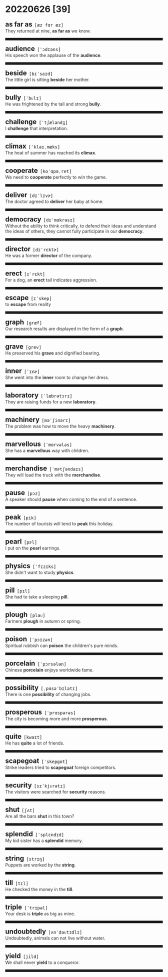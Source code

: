 <style>
/*不显示details的三角符号*/
details > summary::marker {
    display: none;
    content: none;
}
/*去掉外边框*/
details summary{
    outline:none;
    cursor:pointer;/*鼠标放上去之后变成手型*/
}
/*去掉前面默认的小黑三角*/
details summary::-webkit-details-marker{
    display:none; 
}
</style>
# 20220626 [39]  

<div style="display: flex;align-items: baseline;">
    <h2 style="margin-bottom: 0;margin-top: 0">as far as</h2>
    <p style="padding:0 .5em; margin: 0;font-family: monospace;">[æz fɑr æz]</p>
    <p class="interpretation_48123" style="display:none ;padding:0 .5em; margin: 0; white-space: nowrap;overflow: hidden;text-overflow: ellipsis;">phrase. 远到；至于；直到；就…而言</p>
</div>
<details class="details_48123">
    <summary style="color: #303030;">They returned at nine, <strong>as far as</strong> we know.</summary>
    据我们所知，他们是九点返回的。
</details>
<hr style="padding-bottom: 0.5em;" />


<div style="display: flex;align-items: baseline;">
    <h2 style="margin-bottom: 0;margin-top: 0">audience</h2>
    <p style="padding:0 .5em; margin: 0;font-family: monospace;">[ˈɔdɪəns]</p>
    <p class="interpretation_48123" style="display:none ;padding:0 .5em; margin: 0; white-space: nowrap;overflow: hidden;text-overflow: ellipsis;">n. 观众；听众</p>
</div>
<details class="details_48123">
    <summary style="color: #303030;">His speech won the applause of the <strong>audience</strong>.</summary>
    他的讲话赢得了听众的掌声。
</details>
<hr style="padding-bottom: 0.5em;" />


<div style="display: flex;align-items: baseline;">
    <h2 style="margin-bottom: 0;margin-top: 0">beside</h2>
    <p style="padding:0 .5em; margin: 0;font-family: monospace;">[bɪˈsaɪd]</p>
    <p class="interpretation_48123" style="display:none ;padding:0 .5em; margin: 0; white-space: nowrap;overflow: hidden;text-overflow: ellipsis;">prep. 在旁边（或附近）</p>
</div>
<details class="details_48123">
    <summary style="color: #303030;">The little girl is sitting <strong>beside</strong> her mother.</summary>
    小女孩正坐在她妈妈旁边。
</details>
<hr style="padding-bottom: 0.5em;" />


<div style="display: flex;align-items: baseline;">
    <h2 style="margin-bottom: 0;margin-top: 0">bully</h2>
    <p style="padding:0 .5em; margin: 0;font-family: monospace;">[ˈbᴜlɪ]</p>
    <p class="interpretation_48123" style="display:none ;padding:0 .5em; margin: 0; white-space: nowrap;overflow: hidden;text-overflow: ellipsis;">v. 恐吓；威迫；欺负
n. 仗势欺人者；横行霸道者</p>
</div>
<details class="details_48123">
    <summary style="color: #303030;">He was frightened by the tall and strong <strong>bully</strong>.</summary>
    他被这个又高又壮的恃强凌弱者吓坏了。
</details>
<hr style="padding-bottom: 0.5em;" />


<div style="display: flex;align-items: baseline;">
    <h2 style="margin-bottom: 0;margin-top: 0">challenge</h2>
    <p style="padding:0 .5em; margin: 0;font-family: monospace;">[ˈtʃæləndʒ]</p>
    <p class="interpretation_48123" style="display:none ;padding:0 .5em; margin: 0; white-space: nowrap;overflow: hidden;text-overflow: ellipsis;">n. 挑战；盘问；质疑；怀疑
v. 提出挑战；质疑；驳斥</p>
</div>
<details class="details_48123">
    <summary style="color: #303030;">I <strong>challenge</strong> that interpretation.</summary>
    我质疑那一解释。
</details>
<hr style="padding-bottom: 0.5em;" />


<div style="display: flex;align-items: baseline;">
    <h2 style="margin-bottom: 0;margin-top: 0">climax</h2>
    <p style="padding:0 .5em; margin: 0;font-family: monospace;">[ˈklaɪˌmæks]</p>
    <p class="interpretation_48123" style="display:none ;padding:0 .5em; margin: 0; white-space: nowrap;overflow: hidden;text-overflow: ellipsis;">n. 高潮；极点</p>
</div>
<details class="details_48123">
    <summary style="color: #303030;">The heat of summer has reached its <strong>climax</strong>.</summary>
    夏天的炎热已达到了顶点。
</details>
<hr style="padding-bottom: 0.5em;" />


<div style="display: flex;align-items: baseline;">
    <h2 style="margin-bottom: 0;margin-top: 0">cooperate</h2>
    <p style="padding:0 .5em; margin: 0;font-family: monospace;">[koˈɑpəˌret]</p>
    <p class="interpretation_48123" style="display:none ;padding:0 .5em; margin: 0; white-space: nowrap;overflow: hidden;text-overflow: ellipsis;">v. 合作；协作</p>
</div>
<details class="details_48123">
    <summary style="color: #303030;">We need to <strong>cooperate</strong> perfectly to win the game.</summary>
    要想赢得比赛，我们需要密切配合。
</details>
<hr style="padding-bottom: 0.5em;" />


<div style="display: flex;align-items: baseline;">
    <h2 style="margin-bottom: 0;margin-top: 0">deliver</h2>
    <p style="padding:0 .5em; margin: 0;font-family: monospace;">[dɪˈlɪvɚ]</p>
    <p class="interpretation_48123" style="display:none ;padding:0 .5em; margin: 0; white-space: nowrap;overflow: hidden;text-overflow: ellipsis;">v. 交付；递送；为…接生；发表；陈述；予以</p>
</div>
<details class="details_48123">
    <summary style="color: #303030;">The doctor agreed to <strong>deliver</strong> her baby at home.</summary>
    医生同意在家为她接生小孩。
</details>
<hr style="padding-bottom: 0.5em;" />


<div style="display: flex;align-items: baseline;">
    <h2 style="margin-bottom: 0;margin-top: 0">democracy</h2>
    <p style="padding:0 .5em; margin: 0;font-family: monospace;">[dɪˈmɑkrəsɪ]</p>
    <p class="interpretation_48123" style="display:none ;padding:0 .5em; margin: 0; white-space: nowrap;overflow: hidden;text-overflow: ellipsis;">n. 民主</p>
</div>
<details class="details_48123">
    <summary style="color: #303030;">Without the ability to think critically, to defend their ideas and understand the ideas of others, they cannot fully participate in our <strong>democracy</strong>.</summary>
    如果缺乏批判性思考、捍卫自己思想和理解他人观点的能力，他们就不能够充分参与到我们的民主社会。
</details>
<hr style="padding-bottom: 0.5em;" />


<div style="display: flex;align-items: baseline;">
    <h2 style="margin-bottom: 0;margin-top: 0">director</h2>
    <p style="padding:0 .5em; margin: 0;font-family: monospace;">[dɪˈrɛktɚ]</p>
    <p class="interpretation_48123" style="display:none ;padding:0 .5em; margin: 0; white-space: nowrap;overflow: hidden;text-overflow: ellipsis;">n. 指导者；主任；导演</p>
</div>
<details class="details_48123">
    <summary style="color: #303030;">He was a former <strong>director</strong> of the company.</summary>
    他是这家公司的前任领导者。
</details>
<hr style="padding-bottom: 0.5em;" />


<div style="display: flex;align-items: baseline;">
    <h2 style="margin-bottom: 0;margin-top: 0">erect</h2>
    <p style="padding:0 .5em; margin: 0;font-family: monospace;">[ɪˈrɛkt]</p>
    <p class="interpretation_48123" style="display:none ;padding:0 .5em; margin: 0; white-space: nowrap;overflow: hidden;text-overflow: ellipsis;">adj. 直立的；竖立的
v. 竖立；直立；建立</p>
</div>
<details class="details_48123">
    <summary style="color: #303030;">For a dog, an <strong>erect</strong> tail indicates aggression.</summary>
    对狗而言，竖立起来的尾巴表示进攻。
</details>
<hr style="padding-bottom: 0.5em;" />


<div style="display: flex;align-items: baseline;">
    <h2 style="margin-bottom: 0;margin-top: 0">escape</h2>
    <p style="padding:0 .5em; margin: 0;font-family: monospace;">[ɪˈskep]</p>
    <p class="interpretation_48123" style="display:none ;padding:0 .5em; margin: 0; white-space: nowrap;overflow: hidden;text-overflow: ellipsis;">v. 逃避；逃走
n. 逃脱；逃避</p>
</div>
<details class="details_48123">
    <summary style="color: #303030;">to <strong>escape</strong> from reality</summary>
    逃避现实
</details>
<hr style="padding-bottom: 0.5em;" />


<div style="display: flex;align-items: baseline;">
    <h2 style="margin-bottom: 0;margin-top: 0">graph</h2>
    <p style="padding:0 .5em; margin: 0;font-family: monospace;">[ɡræf]</p>
    <p class="interpretation_48123" style="display:none ;padding:0 .5em; margin: 0; white-space: nowrap;overflow: hidden;text-overflow: ellipsis;">n. 图表；曲线图</p>
</div>
<details class="details_48123">
    <summary style="color: #303030;">Our research results are displayed in the form of a <strong>graph</strong>.</summary>
    我们的研究结果已用图表列出。
</details>
<hr style="padding-bottom: 0.5em;" />


<div style="display: flex;align-items: baseline;">
    <h2 style="margin-bottom: 0;margin-top: 0">grave</h2>
    <p style="padding:0 .5em; margin: 0;font-family: monospace;">[grev]</p>
    <p class="interpretation_48123" style="display:none ;padding:0 .5em; margin: 0; white-space: nowrap;overflow: hidden;text-overflow: ellipsis;">n. 坟墓
adj. 严重的；重大的；严肃的；沉重的</p>
</div>
<details class="details_48123">
    <summary style="color: #303030;">He preserved his <strong>grave</strong> and dignified bearing.</summary>
    他保持庄重威严的仪态。
</details>
<hr style="padding-bottom: 0.5em;" />


<div style="display: flex;align-items: baseline;">
    <h2 style="margin-bottom: 0;margin-top: 0">inner</h2>
    <p style="padding:0 .5em; margin: 0;font-family: monospace;">[ˈɪnɚ]</p>
    <p class="interpretation_48123" style="display:none ;padding:0 .5em; margin: 0; white-space: nowrap;overflow: hidden;text-overflow: ellipsis;">adj. 内部的；内心的</p>
</div>
<details class="details_48123">
    <summary style="color: #303030;">She went into the <strong>inner</strong> room to change her dress.</summary>
    她走进内室去换衣服。
</details>
<hr style="padding-bottom: 0.5em;" />


<div style="display: flex;align-items: baseline;">
    <h2 style="margin-bottom: 0;margin-top: 0">laboratory</h2>
    <p style="padding:0 .5em; margin: 0;font-family: monospace;">[ˈlæbrətɔrɪ]</p>
    <p class="interpretation_48123" style="display:none ;padding:0 .5em; margin: 0; white-space: nowrap;overflow: hidden;text-overflow: ellipsis;">n. 实验室</p>
</div>
<details class="details_48123">
    <summary style="color: #303030;">They are raising funds for a new <strong>laboratory</strong>.</summary>
    他们在募款建一个新的实验室。
</details>
<hr style="padding-bottom: 0.5em;" />


<div style="display: flex;align-items: baseline;">
    <h2 style="margin-bottom: 0;margin-top: 0">machinery</h2>
    <p style="padding:0 .5em; margin: 0;font-family: monospace;">[məˈʃinərɪ]</p>
    <p class="interpretation_48123" style="display:none ;padding:0 .5em; margin: 0; white-space: nowrap;overflow: hidden;text-overflow: ellipsis;">n. 机械；机械（总称）</p>
</div>
<details class="details_48123">
    <summary style="color: #303030;">The problem was how to move the heavy <strong>machinery</strong>.</summary>
    问题是怎样移动这台沉重的机器。
</details>
<hr style="padding-bottom: 0.5em;" />


<div style="display: flex;align-items: baseline;">
    <h2 style="margin-bottom: 0;margin-top: 0">marvellous</h2>
    <p style="padding:0 .5em; margin: 0;font-family: monospace;">[ˈmɑrvələs]</p>
    <p class="interpretation_48123" style="display:none ;padding:0 .5em; margin: 0; white-space: nowrap;overflow: hidden;text-overflow: ellipsis;">adj. 绝妙的；了不起的</p>
</div>
<details class="details_48123">
    <summary style="color: #303030;">She has a <strong>marvellous</strong> way with children.</summary>
    对付小孩她自有一套绝妙的办法。
</details>
<hr style="padding-bottom: 0.5em;" />


<div style="display: flex;align-items: baseline;">
    <h2 style="margin-bottom: 0;margin-top: 0">merchandise</h2>
    <p style="padding:0 .5em; margin: 0;font-family: monospace;">[ˈmɚtʃəndaɪs]</p>
    <p class="interpretation_48123" style="display:none ;padding:0 .5em; margin: 0; white-space: nowrap;overflow: hidden;text-overflow: ellipsis;">n. 商品；货物
v. 推销；销售</p>
</div>
<details class="details_48123">
    <summary style="color: #303030;">They will load the truck with the <strong>merchandise</strong>.</summary>
    他们将用卡车装满货物。
</details>
<hr style="padding-bottom: 0.5em;" />


<div style="display: flex;align-items: baseline;">
    <h2 style="margin-bottom: 0;margin-top: 0">pause</h2>
    <p style="padding:0 .5em; margin: 0;font-family: monospace;">[pɔz]</p>
    <p class="interpretation_48123" style="display:none ;padding:0 .5em; margin: 0; white-space: nowrap;overflow: hidden;text-overflow: ellipsis;">v. 暂停；停顿
n. 暂停；停顿</p>
</div>
<details class="details_48123">
    <summary style="color: #303030;">A speaker should <strong>pause</strong> when coming to the end of a sentence.</summary>
    每讲完一句话，讲话者都应该停顿一下。
</details>
<hr style="padding-bottom: 0.5em;" />


<div style="display: flex;align-items: baseline;">
    <h2 style="margin-bottom: 0;margin-top: 0">peak</h2>
    <p style="padding:0 .5em; margin: 0;font-family: monospace;">[pik]</p>
    <p class="interpretation_48123" style="display:none ;padding:0 .5em; margin: 0; white-space: nowrap;overflow: hidden;text-overflow: ellipsis;">n. 高峰；顶峰；帽檐
v. 达到高峰；达到最高值；消瘦；憔悴
adj. 最高的；高峰期的</p>
</div>
<details class="details_48123">
    <summary style="color: #303030;">The number of tourists will tend to <strong>peak</strong> this holiday.</summary>
    这个假期，游客数量将达到高峰时期。
</details>
<hr style="padding-bottom: 0.5em;" />


<div style="display: flex;align-items: baseline;">
    <h2 style="margin-bottom: 0;margin-top: 0">pearl</h2>
    <p style="padding:0 .5em; margin: 0;font-family: monospace;">[pɝl]</p>
    <p class="interpretation_48123" style="display:none ;padding:0 .5em; margin: 0; white-space: nowrap;overflow: hidden;text-overflow: ellipsis;">n. 珍珠</p>
</div>
<details class="details_48123">
    <summary style="color: #303030;">I put on the <strong>pearl</strong> earrings.</summary>
    我戴上了珍珠耳环。
</details>
<hr style="padding-bottom: 0.5em;" />


<div style="display: flex;align-items: baseline;">
    <h2 style="margin-bottom: 0;margin-top: 0">physics</h2>
    <p style="padding:0 .5em; margin: 0;font-family: monospace;">[ˈfɪzɪks]</p>
    <p class="interpretation_48123" style="display:none ;padding:0 .5em; margin: 0; white-space: nowrap;overflow: hidden;text-overflow: ellipsis;">n. 物理学</p>
</div>
<details class="details_48123">
    <summary style="color: #303030;">She didn't want to study <strong>physics</strong>.</summary>
    她不想学物理。
</details>
<hr style="padding-bottom: 0.5em;" />


<div style="display: flex;align-items: baseline;">
    <h2 style="margin-bottom: 0;margin-top: 0">pill</h2>
    <p style="padding:0 .5em; margin: 0;font-family: monospace;">[pɪl]</p>
    <p class="interpretation_48123" style="display:none ;padding:0 .5em; margin: 0; white-space: nowrap;overflow: hidden;text-overflow: ellipsis;">n. 药丸；药片</p>
</div>
<details class="details_48123">
    <summary style="color: #303030;">She had to take a sleeping <strong>pill</strong>.</summary>
    她不得不吃安眠药。
</details>
<hr style="padding-bottom: 0.5em;" />


<div style="display: flex;align-items: baseline;">
    <h2 style="margin-bottom: 0;margin-top: 0">plough</h2>
    <p style="padding:0 .5em; margin: 0;font-family: monospace;">[plaᴜ]</p>
    <p class="interpretation_48123" style="display:none ;padding:0 .5em; margin: 0; white-space: nowrap;overflow: hidden;text-overflow: ellipsis;">n. 犁；耕地
v. 犁（田）；耕（地）；翻（土）</p>
</div>
<details class="details_48123">
    <summary style="color: #303030;">Farmers <strong>plough</strong> in autumn or spring.</summary>
    农民在秋天或春天犁田。
</details>
<hr style="padding-bottom: 0.5em;" />


<div style="display: flex;align-items: baseline;">
    <h2 style="margin-bottom: 0;margin-top: 0">poison</h2>
    <p style="padding:0 .5em; margin: 0;font-family: monospace;">[ˈpɔɪzən]</p>
    <p class="interpretation_48123" style="display:none ;padding:0 .5em; margin: 0; white-space: nowrap;overflow: hidden;text-overflow: ellipsis;">n. 毒药；毒物
v. 毒害；下毒</p>
</div>
<details class="details_48123">
    <summary style="color: #303030;">Spiritual rubbish can <strong>poison</strong> the children's pure minds.</summary>
    精神垃圾能毒害孩子们的纯洁心灵。
</details>
<hr style="padding-bottom: 0.5em;" />


<div style="display: flex;align-items: baseline;">
    <h2 style="margin-bottom: 0;margin-top: 0">porcelain</h2>
    <p style="padding:0 .5em; margin: 0;font-family: monospace;">[ˈpɔrsələn]</p>
    <p class="interpretation_48123" style="display:none ;padding:0 .5em; margin: 0; white-space: nowrap;overflow: hidden;text-overflow: ellipsis;">n. 瓷；瓷器</p>
</div>
<details class="details_48123">
    <summary style="color: #303030;">Chinese <strong>porcelain</strong> enjoys worldwide fame.</summary>
    中国的瓷器闻名世界。
</details>
<hr style="padding-bottom: 0.5em;" />


<div style="display: flex;align-items: baseline;">
    <h2 style="margin-bottom: 0;margin-top: 0">possibility</h2>
    <p style="padding:0 .5em; margin: 0;font-family: monospace;">[ˌpɑsəˈbɪlətɪ]</p>
    <p class="interpretation_48123" style="display:none ;padding:0 .5em; margin: 0; white-space: nowrap;overflow: hidden;text-overflow: ellipsis;">n. 可能性；可能</p>
</div>
<details class="details_48123">
    <summary style="color: #303030;">There is one <strong>possibility</strong> of changing jobs.</summary>
    换工作是有可能的事。
</details>
<hr style="padding-bottom: 0.5em;" />


<div style="display: flex;align-items: baseline;">
    <h2 style="margin-bottom: 0;margin-top: 0">prosperous</h2>
    <p style="padding:0 .5em; margin: 0;font-family: monospace;">[ˈprɑspərəs]</p>
    <p class="interpretation_48123" style="display:none ;padding:0 .5em; margin: 0; white-space: nowrap;overflow: hidden;text-overflow: ellipsis;">adj. 繁荣的；兴旺的</p>
</div>
<details class="details_48123">
    <summary style="color: #303030;">The city is becoming more and more <strong>prosperous</strong>.</summary>
    这个城市越来越繁盛了。
</details>
<hr style="padding-bottom: 0.5em;" />


<div style="display: flex;align-items: baseline;">
    <h2 style="margin-bottom: 0;margin-top: 0">quite</h2>
    <p style="padding:0 .5em; margin: 0;font-family: monospace;">[kwaɪt]</p>
    <p class="interpretation_48123" style="display:none ;padding:0 .5em; margin: 0; white-space: nowrap;overflow: hidden;text-overflow: ellipsis;">adv. 很；相当；非常；完全</p>
</div>
<details class="details_48123">
    <summary style="color: #303030;">He has <strong>quite</strong> a lot of friends.</summary>
    他有很多朋友。
</details>
<hr style="padding-bottom: 0.5em;" />


<div style="display: flex;align-items: baseline;">
    <h2 style="margin-bottom: 0;margin-top: 0">scapegoat</h2>
    <p style="padding:0 .5em; margin: 0;font-family: monospace;">[ˈskepgot]</p>
    <p class="interpretation_48123" style="display:none ;padding:0 .5em; margin: 0; white-space: nowrap;overflow: hidden;text-overflow: ellipsis;">n. 替罪羊；代人受过者
v. 使…成为替罪羊</p>
</div>
<details class="details_48123">
    <summary style="color: #303030;">Strike leaders tried to <strong>scapegoat</strong> foreign competitors.</summary>
    罢工领导人极力把外国竞争者作为替罪羊。
</details>
<hr style="padding-bottom: 0.5em;" />


<div style="display: flex;align-items: baseline;">
    <h2 style="margin-bottom: 0;margin-top: 0">security</h2>
    <p style="padding:0 .5em; margin: 0;font-family: monospace;">[sɪˈkjᴜrətɪ]</p>
    <p class="interpretation_48123" style="display:none ;padding:0 .5em; margin: 0; white-space: nowrap;overflow: hidden;text-overflow: ellipsis;">n. 安全；防护措施；保障；担保；抵押品</p>
</div>
<details class="details_48123">
    <summary style="color: #303030;">The visitors were searched for <strong>security</strong> reasons.</summary>
    为了安全起见，来宾受到了检查。
</details>
<hr style="padding-bottom: 0.5em;" />


<div style="display: flex;align-items: baseline;">
    <h2 style="margin-bottom: 0;margin-top: 0">shut</h2>
    <p style="padding:0 .5em; margin: 0;font-family: monospace;">[ʃʌt]</p>
    <p class="interpretation_48123" style="display:none ;padding:0 .5em; margin: 0; white-space: nowrap;overflow: hidden;text-overflow: ellipsis;">v. 关；闭
adj. 关闭的；停止营业的</p>
</div>
<details class="details_48123">
    <summary style="color: #303030;">Are all the bars <strong>shut</strong> in this town?</summary>
    这个城镇里所有的酒吧都停止营业了吗？
</details>
<hr style="padding-bottom: 0.5em;" />


<div style="display: flex;align-items: baseline;">
    <h2 style="margin-bottom: 0;margin-top: 0">splendid</h2>
    <p style="padding:0 .5em; margin: 0;font-family: monospace;">[ˈsplɛndɪd]</p>
    <p class="interpretation_48123" style="display:none ;padding:0 .5em; margin: 0; white-space: nowrap;overflow: hidden;text-overflow: ellipsis;">adj. 壮观的；辉煌的；极好的</p>
</div>
<details class="details_48123">
    <summary style="color: #303030;">My kid sister has a <strong>splendid</strong> memory.</summary>
    我小妹记忆力极好。
</details>
<hr style="padding-bottom: 0.5em;" />


<div style="display: flex;align-items: baseline;">
    <h2 style="margin-bottom: 0;margin-top: 0">string</h2>
    <p style="padding:0 .5em; margin: 0;font-family: monospace;">[strɪŋ]</p>
    <p class="interpretation_48123" style="display:none ;padding:0 .5em; margin: 0; white-space: nowrap;overflow: hidden;text-overflow: ellipsis;">n. 弦；线；一连串</p>
</div>
<details class="details_48123">
    <summary style="color: #303030;">Puppets are worked by the <strong>string</strong>.</summary>
    木偶是用线来操纵的。
</details>
<hr style="padding-bottom: 0.5em;" />


<div style="display: flex;align-items: baseline;">
    <h2 style="margin-bottom: 0;margin-top: 0">till</h2>
    <p style="padding:0 .5em; margin: 0;font-family: monospace;">[tɪl]</p>
    <p class="interpretation_48123" style="display:none ;padding:0 .5em; margin: 0; white-space: nowrap;overflow: hidden;text-overflow: ellipsis;">prep. 直到…为止；直到…才…
n. 店铺放钱的抽屉</p>
</div>
<details class="details_48123">
    <summary style="color: #303030;">He checked the money in the <strong>till</strong>.</summary>
    他查看了一下钱柜中的钱。
</details>
<hr style="padding-bottom: 0.5em;" />


<div style="display: flex;align-items: baseline;">
    <h2 style="margin-bottom: 0;margin-top: 0">triple</h2>
    <p style="padding:0 .5em; margin: 0;font-family: monospace;">[ˈtrɪpəl]</p>
    <p class="interpretation_48123" style="display:none ;padding:0 .5em; margin: 0; white-space: nowrap;overflow: hidden;text-overflow: ellipsis;">adj. 三部分的；三方的；三倍的
n. 三倍的数；三个一组
v. 成为三倍；使增至三倍</p>
</div>
<details class="details_48123">
    <summary style="color: #303030;">Your desk is <strong>triple</strong> as big as mine.</summary>
    你的书桌是我的三倍大。
</details>
<hr style="padding-bottom: 0.5em;" />


<div style="display: flex;align-items: baseline;">
    <h2 style="margin-bottom: 0;margin-top: 0">undoubtedly</h2>
    <p style="padding:0 .5em; margin: 0;font-family: monospace;">[ʌnˈdaᴜtɪdlɪ]</p>
    <p class="interpretation_48123" style="display:none ;padding:0 .5em; margin: 0; white-space: nowrap;overflow: hidden;text-overflow: ellipsis;">adv. 无疑地</p>
</div>
<details class="details_48123">
    <summary style="color: #303030;">Undoubtedly, animals can not live without water.</summary>
    毫无疑问地，动物没有水是无法生存的。
</details>
<hr style="padding-bottom: 0.5em;" />


<div style="display: flex;align-items: baseline;">
    <h2 style="margin-bottom: 0;margin-top: 0">yield</h2>
    <p style="padding:0 .5em; margin: 0;font-family: monospace;">[jild]</p>
    <p class="interpretation_48123" style="display:none ;padding:0 .5em; margin: 0; white-space: nowrap;overflow: hidden;text-overflow: ellipsis;">v. 生产；获利；屈服；让步
n. 产量；利润</p>
</div>
<details class="details_48123">
    <summary style="color: #303030;">We shall never <strong>yield</strong> to a conqueror.</summary>
    我们永远不会向征服者屈服。
</details>
<hr style="padding-bottom: 0.5em;" />

<script>
const details = document.querySelectorAll('.details_48123');
const translates = document.querySelectorAll('.interpretation_48123');

details.forEach((item, index) => item.addEventListener('toggle', () => {
    if (item.open) {
        translates[index].style.display = 'block';
    } else translates[index].style.display = 'none';
}));
</script>
